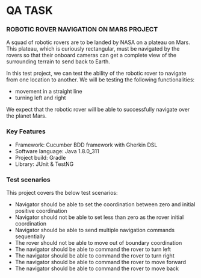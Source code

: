 # QA TASK
### ROBOTIC ROVER NAVIGATION ON MARS PROJECT

A squad of robotic rovers are to be landed by NASA on a plateau on Mars. This plateau, which is curiously rectangular, must be navigated by the rovers so that their onboard cameras can get a complete view of the surrounding terrain to send back to Earth.

In this test project, we can test the ability of the robotic rover to navigate from one location to another. We will be testing the following functionalities: 

- movement in a straight line
- turning left and right

We expect that the robotic rover will be able to successfully navigate over the planet Mars.

### Key Features

- Framework: Cucumber BDD framework with Gherkin DSL
- Software language: Java 1.8.0_311
- Project build: Gradle
- Library: JUnit & TestNG

### Test scenarios

  This project covers the below test scenarios:  <br />

- Navigator should be able to set the coordination between zero and initial positive coordination
- Navigator should not be able to set less than zero as the rover initial coordination
- Navigator should be able to send multiple navigation commands sequentially
- The rover should not be able to move out of boundary coordination
- The navigator should be able to command the rover to turn left
- The navigator should be able to command the rover to turn right
- The navigator should be able to command the rover to move forward
- The navigator should be able to command the rover to move back